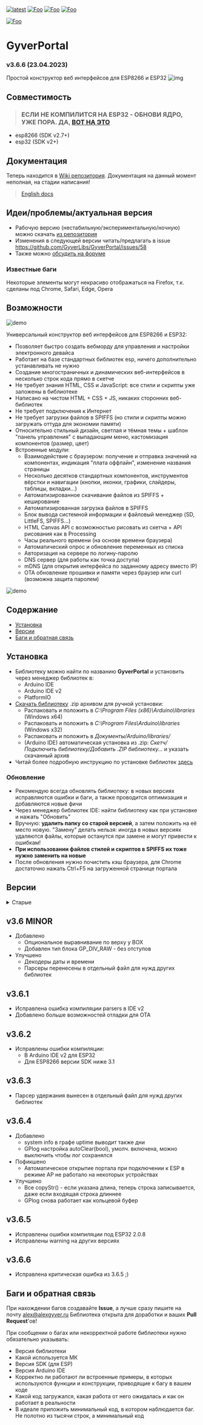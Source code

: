 [![latest](https://img.shields.io/github/v/release/GyverLibs/GyverPortal.svg?color=brightgreen)](https://github.com/GyverLibs/GyverPortal/releases/latest/download/GyverPortal.zip)
[![Foo](https://img.shields.io/badge/Website-AlexGyver.ru-blue.svg?style=flat-square)](https://alexgyver.ru/)
[![Foo](https://img.shields.io/badge/%E2%82%BD$%E2%82%AC%20%D0%9D%D0%B0%20%D0%BF%D0%B8%D0%B2%D0%BE-%D1%81%20%D1%80%D1%8B%D0%B1%D0%BA%D0%BE%D0%B9-orange.svg?style=flat-square)](https://alexgyver.ru/support_alex/)
[![Foo](https://img.shields.io/badge/README-ENGLISH-blueviolet.svg?style=flat-square)](https://github-com.translate.goog/GyverLibs/GyverPortal?_x_tr_sl=ru&_x_tr_tl=en)

[![Foo](https://img.shields.io/badge/ПОДПИСАТЬСЯ-НА%20ОБНОВЛЕНИЯ-brightgreen.svg?style=social&logo=telegram&color=blue)](https://t.me/GyverLibs)

# GyverPortal
### v3.6.6 (23.04.2023)
Простой конструктор веб интерфейсов для ESP8266 и ESP32
![img](/docs/feature.png)

## Совместимость
> ### ЕСЛИ НЕ КОМПИЛИТСЯ НА ESP32 - ОБНОВИ ЯДРО, УЖЕ ПОРА. ДА, [ВОТ НА ЭТО](https://github.com/espressif/arduino-esp32)
- esp8266 (SDK v2.7+)
- esp32 (SDK v2+)

## Документация
Теперь находится в [Wiki репозитория](https://github.com/GyverLibs/GyverPortal/wiki). Документация на данный момент неполная, на стадии написания!
> [English docs](https://github-com.translate.goog/GyverLibs/GyverPortal/wiki?_x_tr_sl=ru&_x_tr_tl=en)

## Идеи/проблемы/актуальная версия
- Рабочую версию (нестабильную/экспериментальную/ночную) можно скачать [из репозитория](https://github.com/GyverLibs/GyverPortal/archive/refs/heads/main.zip)
- Изменения в следующей версии читать/предлагать в issue https://github.com/GyverLibs/GyverPortal/issues/58
- Также можно [обсудить на форуме](https://community.alexgyver.ru/threads/gyverportal.6632/)

### Известные баги
Некоторые элементы могут некрасиво отображаться на Firefox, т.к. сделаны под Chrome, Safari, Edge, Opera

## Возможности
![demo](/docs/GyverPortal.jpg)  

Универсальный конструктор веб интерфейсов для ESP8266 и ESP32:
- Позволяет быстро создать вебморду для управления и настройки электронного девайса
- Работает на базе стандартных библиотек esp, ничего дополнительно устанавливать не нужно
- Создание многостраничных и динамических веб-интерфейсов в несколько строк кода прямо в скетче
- Не требует знания HTML, CSS и JavaScript: все стили и скрипты уже заложены в библиотеке
- Написано на чистом HTML + CSS + JS, никаких сторонних веб-библиотек
- Не требует подключения к Интернет
- Не требует загрузки файлов в SPIFFS (но стили и скрипты можно загружать оттуда для экономии памяти)
- Относительно стильный дизайн, светлая и тёмная темы + шаблон "панель управления" с выпадающим меню, кастомизация компонентов (размер, цвет)
- Встроенные модули:
  - Взаимодействие с браузером: получение и отправка значений на компонентах, индикация "плата оффлайн", изменение названия страницы
  - Несколько десятков стандартных компонентов, инструментов вёрстки и навигации (кнопки, иконки, графики, слайдеры, таблицы, вкладки...)
  - Автоматизированное скачивание файлов из SPIFFS + кеширование
  - Автоматизированная загрузка файлов в SPIFFS
  - Блок вывода системной информации и файловый менеджер (SD, LittleFS, SPIFFS...)
  - HTML Canvas API с возможностью рисовать из скетча + API рисования как в Processing
  - Часы реального времени (на основе времени браузера)
  - Автоматический опрос и обновление переменных из списка
  - Авторизация на сервере по логину-паролю
  - DNS сервер (для работы как точка доступа)
  - mDNS (для открытия интерфейса по заданному адресу вместо IP)
  - OTA обновление прошивки и памяти через браузер или curl (возможна защита паролем)

![demo](/docs/demoBig.png)  

## Содержание
- [Установка](#install)
- [Версии](#versions)
- [Баги и обратная связь](#feedback)

<a id="install"></a>
## Установка
- Библиотеку можно найти по названию **GyverPortal** и установить через менеджер библиотек в:
    - Arduino IDE
    - Arduino IDE v2
    - PlatformIO
- [Скачать библиотеку](https://github.com/GyverLibs/GyverPortal/archive/refs/heads/main.zip) .zip архивом для ручной установки:
    - Распаковать и положить в *C:\Program Files (x86)\Arduino\libraries* (Windows x64)
    - Распаковать и положить в *C:\Program Files\Arduino\libraries* (Windows x32)
    - Распаковать и положить в *Документы/Arduino/libraries/*
    - (Arduino IDE) автоматическая установка из .zip: *Скетч/Подключить библиотеку/Добавить .ZIP библиотеку…* и указать скачанный архив
- Читай более подробную инструкцию по установке библиотек [здесь](https://alexgyver.ru/arduino-first/#%D0%A3%D1%81%D1%82%D0%B0%D0%BD%D0%BE%D0%B2%D0%BA%D0%B0_%D0%B1%D0%B8%D0%B1%D0%BB%D0%B8%D0%BE%D1%82%D0%B5%D0%BA)

### Обновление
- Рекомендую всегда обновлять библиотеку: в новых версиях исправляются ошибки и баги, а также проводится оптимизация и добавляются новые фичи
- Через менеджер библиотек IDE: найти библиотеку как при установке и нажать "Обновить"
- Вручную: **удалить папку со старой версией**, а затем положить на её место новую. "Замену" делать нельзя: иногда в новых версиях удаляются файлы, которые останутся при замене и могут привести к ошибкам!
- **При использовании файлов стилей и скриптов в SPIFFS их тоже нужно заменить на новые**
- После обновления нужно почистить кэш браузера, для Chrome достаточно нажать Ctrl+F5 на загруженной странице портала

<a id="versions"></a>
## Версии
<details>
<summary>Старые</summary>

## v1.1
- улучшил графики и стили

## v1.2
- Блок NUMBER теперь тип number
- Добавил большое текстовое поле AREA
- Добавил GPunix
- Улучшил парсинг
- Добавил BUTTON_MINI
- Кнопки могут передавать данные с других компонентов (кроме AREA и чекбоксов)
- Добавил PLOT_STOCK - статический график с масштабом
- Добавил AJAX_PLOT_DARK
- Изменён синтаксис у старых графиков
- Фичи GPaddUnix и GPaddInt для графиков
- Убрал default тему
- Подкрутил стили
- Добавил окно лога AREA_LOG и функцию лога в целом

## v1.3 
- переделал GPunix, мелкие фиксы, для списков можно использовать PSTR

## v1.4 
- мелкие фиксы, клик по COLOR теперь отправляет цвет

## v1.5 
- добавил блок "слайдер+подпись"

## v1.5.1 
- мелкий фикс копирования строк

## v1.5.2 
- добавлен *meta charset="utf-8"*, английский README (спасибо VerZsuT)

## v1.6 
- добавлены инструменты для работы c цветом. Добавил answer() для даты, времени и цвета

## v1.7 
- поддержка ESP32

## v2.0: 
- Большое обновление! Логика работы чуть изменена, обнови свои скетчи!
- Много оптимизации/облегчения/ускорения
- Полная поддержка ESP32
- Переделана логика опроса действий (более правильно и оптимально + работает на ESP32) с сохранением легаси
- Убран DateTimeP (не используется в библиотеке) и вынес отдельно в библиотеку DatePack
- Переделан и облегчен модуль лога (log)
- Добавлен MDNS, чтобы не искать IP платы в мониторе порта (см. доку)
- Автоопределение режима работы WiFi. Переделан start() с сохранением легаси (см. доку)
- Упрощён билдер, строку создавать и передавать не нужно (см. доку)
- Объект билдера теперь называется GP (вместо add) с сохранением легаси
- Пофикшены варнинги
- Добавлены удобства для работы с цветом GPcolor, датой GPdate и временем GPtime
- Удалены старые функции преобразования цвета и даты-времени (см. доку)
- Портал теперь возвращает цвет в формате GPcolor, автообновление переменных тоже работает с GPcolor
- Все примеры протестированы на esp8266 и esp32

## v2.1
- Вернул функции root() и uri() для удобства создания многостраничности
- Добавлен пример организации многостраничности
- Добавлена кнопка-ссылка BUTTON_LINK
- Добавлена авторизация по логину-паролю (см. доку)
- Добавлено OTA обновление прошивки из браузера, в т.ч. с паролем (см. доку)

## v3.0: Очень много всего нового
- Огромное спасибо DenysChuhlib и DAK85 за идеи и наработки!
- Добавлен "объектный" режим работы, в котором компоненты удобнее конфигурируются, автоматически получают новые значения и код программы становится сильно компактнее
- Полностью переписан механизм конструктора, сборка занимает во много раз меньше памяти в SRAM за счёт отправки страницы частями
- Переделан механизм добавления кастомного кода на страницу
- Аргументы конструктора теперь принимают const String& - можно передавать строки, const строки, F macro строки
- Переделаны строковые утилиты
- Полностью переделан слайдер
- Убран вариант слайдера с текстом и компонент LABEL_MINI
- Добавлена возможность задания ширины некоторым компонентам
- У некоторых компонентов появилась опция "только чтение"
- Редизайн светодиодов LED GREEN/RED, добавлен LED (красно-зелёный)
- Добавлен компонент BOX_BEGIN/BOX_END, позволяющий удобно собирать компоненты в группы с нужным размером и выравниванием
- Добавлен блок LABEL_BLOCK для выделения текста
- Внутренний AJAX_CLICKS заменён на JS_TOP
- Переделан основной контейнер страницы для удобства кастомизации под любую ширину интерфейса
- Добавлен элемент навигации по динамическим вкладкам NAV_TABS (+ NAV_BLOCK_BEGIN и NAV_BLOCK_END)
- Добавлен элемент навигации с кнопками-ссылками NAV_TABS_LINKS
- Добавлена поддержка FontAwesome иконок для кнопок и панели навигации https://fontawesome.com/v4/icons/
- Пофикшена бага при использовании старого сценария опроса действий
- AJAX_UPDATE переименован в UPDATE с сохранением легаси
- Добавлен блок FILE_UPLOAD для загрузки файлов на сервер
- Добавлен удобный механизм скачивания файлов из SPIFFS памяти с поддержкой 33 типов файлов
- Добавлены блоки для вывода изображений, видео и текстовых файлов из SPIFFS
- Примеры переименованы и сгруппированы по смыслу, добавлены новые примеры
- Добавлен механизм request
- Подключаемым функциям добавлены варианты с адресом на GyverPortal
- Добавлены более удобные варианты компонента SELECT и способы его опроса (getSelectedIdx)
- Механизм update теперь работает с SELECT блоками
- Добавлен шаблон для удобного создания кастомных блоков
- Исправлена работа кликов и обновлений на подстраницах
- Добавлена мини кнопка-ссылка + кнопки для скачивания файлов
- Добавлен оффлайн-режим для графиков (не нужно подключение к Интернет)
- Добавлен блок для добавления стилей из spiffs
- SLIDER теперь умеет работать с float, добавлен NUMBER_F для float
- Добавлен элемент SPINNER
- AREA теперь отсылает сигнал click
- Добавлены макросы для удобной сборки блоков
- И прочее прочее

## v3.1 
- пофикшен getBool()

## v3.2
- На этот раз полностью пофикшен getBool()/copyBool() для SWITCH/CHECK
- Полностью переделан механизм update() - теперь он работает в несколько раз быстрее и обновляет одновременно все указанные компоненты!

## v3.3 TABLE UPDATE
- Улучшена работа парсеров
- Улучшены встроенные JS скрипты
- Префикс макросов сокращён с GP_MAKE_ до M_, подсветка синтаксиса заменена на жирную
- GP_EDGES заменён на GP_JUSTIFY, у SPAN выравнивание теперь тоже задаётся через GPalign
- Добавлен url encode, в TEXT теперь можно вставлять текст со "опасными" символами (+#<>` итд)
- Компоненту SWITCH теперь можно задавать цвет
- click/update/copy Int теперь работает со всеми целочисленными типами (int, byte, long...)
- Добавлен FORM_SEND и FORM_SEND_MINI - новый вариант отправки формы без редиректа
- Добавлен RELOAD_CLICK для перезагрузки страницы по клику по указанным компонентам
- Добавлены стили "отключенным" компонентам
- Добавлен SLIDER_C, отправляющий значения в процессе изменения положения
- Нажатие и отпускание кнопки теперь работает со смартфона (тачскрина)
- Переделан стиль SPINNER, теперь он более компактный
- Добавлены таблицы (TABLE_BEGIN, TABLE_END, TD, TR), макросы (GP_MAKE_TABLE, GP_MAKE_TD, GP_MAKE_TR, GP_ALS)
- Ширину лога можно настраивать
- Для TEXT добавлены атрибуты "паттерн" и максимальная длина ввода. **Изменился последний аргумент в функции**
- Добавлен SUBMIT_MINI
- Добавлен модуль реального локального времени (запрос с браузера), функции getSystemDate(), getSystemTime(), а также getUnix()
- Улучшено ОТА обновление, можно шить через curl
- Чуть оптимизирован механизм Update, также сам вырезает лишние пробелы в списке
- FOLDER_UPLOAD() теперь работает на ESP32
- Добавлен FILE_MANAGER() - вывод списка файлов из памяти с кнопками удалить, а также обработчики deleteFile(), deleteAuto(), deletePath()
- Добавлены компоненты PLAIN() и BOLD() для вывода текста
- Добавлен компонент SYSTEM_INFO() - вывод таблицы с системной информацией
- Добавлен "глаз" для поля ввода пароля
- Добавлен цвет GRAY_B
- Блоки BLOCK... теперь создаются одним компонентом. У THIN блока добавилась настройка цвета

## v3.4 UI UPDATE
- Добавлено
  - HTML Canvas (рисование в браузере) + обновление из скетча + Processing API
  - Разметка страницы в стиле панели управления с боковым меню, компоненты UI_BEGIN, UI_MENU, UI_BODY, UI_END, UI_LINK
  - UPDATE_CLICK() - вызывает update у указанных компонентов при клике по указанным компонентам
  - OTA.error() для вывода текста ошибки в любое место на странице
  - EVAL() выполнение отправленного в update js кода
  - GyverPortal::setFS()
  - Выбор цвета для иконок, FILE_UPLOAD, FOLDER_UPLOAD, OTA_FIRMWARE, OTA_FILESYSTEM, TITLE, LABEL, SPAN, PLAIN, BOLD и HR
  - Макс. ширина для GRID
  - JS_BEGIN() и JS_END()
  - В BUILD_BEGIN_FILE() и BUILD_BEGIN() можно передать тему оформления
  - PAGE_TITLE() - смена имени вкладки в браузере, в т.ч. по update
  - Цвет GP_WHITE
  - Иконки-кнопки ICON_BUTTON() и ICON_FILE_BUTTON()
  - ONLINE_CHECK() - отображение состояния соединения с esp
  - Подписи к осям AJAX_PLOT
  - GyverPortal::caching(bool), GyverPortal::clearCache()
  - Обработка удержания кнопок, отдельный обработчик hold()
  - Поддержка ESP32 CAM, вывод стрима с камеры (CamStream.h + GP.CAM_STREAM)
- Исправлено
  - Мелкие баги
  - HINT() для BUTTON, SWITCH и UPLOAD
  - Потенциальный баг в механизме update
  - ICON_FILE()
- Улучшено
  - Оптимизация стилей и скриптов
  - COLOR теперь можно парсить как int
  - Значительно ускорена (кеширование) загрузка страницы без скриптов/стилей в spiffs
  - При обновлении библиотеки не нужно чистить кеш браузера
  - FILE_MANAGER(): удаление файлов теперь не меняет url в браузере + добавлены кнопки скачать и переименовать + выбор директории
  - Улучшена обработка отпускания кнопки
  - SPINNER(): удержание кнопок, настройка скорости в GP.setSpinnerPeriod()
  - Убран перенос строки в последней строке в LOG
  - Актуализированы objects, добавлен пример
- Изменено
  - Логика работы всплывающих окон, УБРАН АРГУМЕНТ ПЕРИОД
  - SPINNER(): УБРАНА ШИРИНА, сделана автоширина, значение по центру
  - Автоматическое скачивание/загрузка/удаление/переименование ТЕПЕРЬ ВКЛЮЧЕНО ПО УМОЛЧАНИЮ!
  - Отсортированы примеры, portal переименован в ui для краткости
  - clickUp и clickDown вынесены в обработчик hold()
  - Убран устаревший код (до v3)
  - Убраны суффиксы Obj у недокументированных функций
  - У CHECK и SWITCH можно выбрать цвет, ПОРЯДОК АРГУМЕНТОВ ИЗМЕНЁН
  - Изменён порядок аргументов у GPlistIdx, сделан более логичным

## v3.5 CHRISTMAS UPDATE

- Добавлено
  - Отображение границ таблицы TABLE_BORDER()
  - Опасные copy- и click-парсеры (для опроса в условии)
  - Ширина для AREA
  - Всплывающее окно с ошибкой, если "клик" не дошёл до сервера
  - Можно получить логин и пароль, которые вводятся при авторизации, login() и pass()
  - Настройка размера/толщины текста и переноса для текстовых подписей TITLE, LABEL, LABEL_BLOCK. Подписи SPAN/BOLD/PLAIN больше не нужны
  - encodeDMY для GPdate (день.месяц.год)
  - Цвет GP_YELLOW_B
  - Настройка цвета для LED
  - RELOAD_CLICK работает с popup (ALERT, PROMPT, CONFIRM)
  - Проверка подключен ли клиент, функции online() и onlineTimeout()
  - У веб-лога добавлены кнопки для очистки и остановки прокрутки
  - Компонент RADIO для списков выбора
- Пофикшено
  - Глаз в PASSWORD() поставлен на место
  - Баг с макросом M_TR10
  - SPINNER() повинуется выравниванию
  - Таблица SYSTEM_INFO вернулась в компактный вид
  - HINT (сломался в v3.4)
  - Невероятный баг с вечной загрузкой CHECK() и проблемой с опросом его значения с формы
- Улучшено
  - Оптимизированы скрипты
  - Автоматическое удаление пробелов в списке UPDATE()
  - Ширину окна CAM_STREAM() и cam_stream_window можно задать стрингой
  - Дизайн таблички FILE_MANAGER
  - Переделан механизм перезагрузки страницы, теперь работает гораздо быстрее и стабильнее
  - UPDATE запрашивает обновления только когда окно браузера активно
  - UPDATE при пропадании связи сигнализирует всплывающим баннером
  - Скрыты пустые ячейки у таблицы с заданными ширинами
- Изменено
  - В SPINNER() вернулась ширина предпоследним аргументом, её установка отключает автоширину
  - ONLINE_CHECK() теперь выдаёт всплывающий баннер вместо иконки в названии страницы
  - Убран setReloadTimeout(), механизм улучшен, задаётся общий таймаут в setTimeout()
  - Дизайн LABEL_BLOCK, чтобы отличался от кнопок
  - Поле пароля с "глазом" теперь вызывается компонентом PASS_EYE

## v3.5.2 FIX
- Добавлено
  - Объект RADIO
- Пофикшено
  - Вернул автоматическую ширину полям ввода текста
  - Принудительное отображение секунд в TIME
  - Ошибка компиляции esp32
  - Пример WiFilogin
- Улучшено
  - Отключен зум на мобильных устройствах
  
## v3.5.3 FIX
- Пофикшено
  - Критический баг в GPfileType и отправке файла на 8266
  - Не работало удаление через менеджер файлов на esp32
- Улучшено
  - Кнопки внутри формы не приводят к сабмиту (багофича html)
  
</details>

## v3.6 MINOR
- Добавлено
    - Опциональное выравнивание по верху у BOX
    - Добавлен тип блока GP_DIV_RAW - без отступов
- Улучшено
    - Декодеры даты и времени
    - Парсеры перенесены в отдельный файл для нужд других библиотек
    
## v3.6.1
- Исправлена ошибка компиляции parsers в IDE v2
- Добавлено больше возможностей отладки для OTA

## v3.6.2
- Исправлены ошибки компиляции:
    - В Arduino IDE v2 для ESP32
    - Для ESP8266 версии SDK ниже 3.1
    
## v3.6.3
- Парсер удержания вынесен в отдельный файл для нужд других библиотек

## v3.6.4
- Добавлено
  - system info в графе uptime выводит также дни
  - GPlog настройка autoClear(bool), умолч. включена, можно выключить чтобы лог сохранялся
- Пофикшено
  - Автоматическое открытие портала при подключении к ESP в режиме AP не работало на некоторых устройствах
- Улучшено
  - Все copyStr() - если указана длина, теперь строка записывается, даже если входящая строка длиннее
  - GPlog снова работает как кольцевой буфер
  
## v3.6.5
- Исправлены ошибки компиляции под ESP32 2.0.8
- Исправлены warning на других версиях

## v3.6.6
- Исправлена критическая ошибка из 3.6.5 ;)

<a id="feedback"></a>
## Баги и обратная связь
При нахождении багов создавайте **Issue**, а лучше сразу пишите на почту [alex@alexgyver.ru](mailto:alex@alexgyver.ru)
Библиотека открыта для доработки и ваших **Pull Request**'ов!

При сообщении о багах или некорректной работе библиотеки нужно обязательно указывать:
- Версия библиотеки
- Какой используется МК
- Версия SDK (для ESP)
- Версия Arduino IDE
- Корректно ли работают ли встроенные примеры, в которых используются функции и конструкции, приводящие к багу в вашем коде
- Какой код загружался, какая работа от него ожидалась и как он работает в реальности
- В идеале приложить минимальный код, в котором наблюдается баг. Не полотно из тысячи строк, а минимальный код

